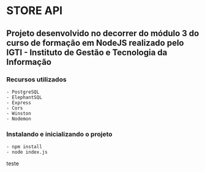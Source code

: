# STORE API

## Projeto desenvolvido no decorrer do módulo 3 do curso de formação em NodeJS realizado pelo IGTI - Instituto de Gestão e Tecnologia da Informação

### Recursos utilizados

    - PostgreSQL
    - ElephantSQL
    - Express
    - Cors
    - Winston
    - Nodemon

### Instalando e inicializando o projeto

    - npm install
    - node index.js

teste
